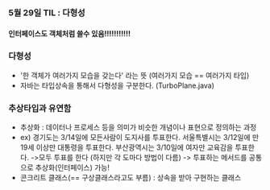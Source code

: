 ### 5월 29일 TIL : 다형성
#### 인터페이스도 객체처럼 쓸수 있음!!!!!!!!!!!
### 다형성
- '한 객체가 여러가지 모습을 갖는다' 라는 뜻 (여러가지 모습 == 여러가지 타입)
-  자바는 타입상속을 통해서 다형성을 구분한다. (TurboPlane.java)

### 추상타입과 유연함
- 추상화 : 데이터나 프로세스 등을 의미가 비슷한 개념이나 표현으로 정의하는 과정
- ex) 경기도는 3/14일에 모든사람이 도지사를 투표한다.
       서울특별시는 3/12일에 만 19세 이상만 대통령을 투표한다.
       부산광역시는 3/10일에 여자만  교육감을 투표한다.
 ->모두 투표를 한다 (하지만 각 도마다 방법이 다름) -> 투표하는 메서드를 공통으로 추상화(인터페이스) 가능!
 - 콘크리트 클래스(== 구상클래스라고도 부름) : 상속을 받아 구현하는 클래스


